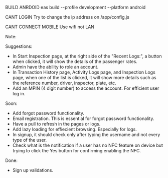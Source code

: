 BUILD ANRDOID
eas build --profile development --platform android

CANT LOGIN
Try to change the ip address on /app/config.js

CANT CONNECT MOBILE
Use wifi not LAN

Note:

Suggestions:
- In Start Inspection page, at the right side of the "Recent Logs:", a button when clicked, it will show the details of the passenger rates.
- Admin have the ability to role an account.
- In Transaction History page, Activity Logs page, and Inspection Logs page, when one of the list is clicked, it will show more details such as the reference number, driver, inspector, plate, etc.
- Add an MPIN (4 digit number) to access the account. For efficient user log in.

Soon:
- Add forgot password functionality.
- Email registration. This is essential for forgot password functionality.
- Have a pull to refresh in the pages or logs.
- Add lazy loading for effiecient browsing. Especially for logs.
- In signup, it should check only after typing the username and not every type of the user.
- Check what is the notification if a user has no NFC feature on device but trying to click the Yes button for confirming enabling the NFC.

Done:
- Sign up validations.


